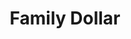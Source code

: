 ---
title: "Family Dollar"
url: /birmingham/family-dollar-alemeda-avenue-southwest/
shop: variety store
---